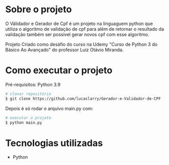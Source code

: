 # Sobre o projeto

O Válidador e Gerador de Cpf é um projeto na linguaguem python que utiliza o algoritmo de validação de cpf para além de retornar o resultado da validação também ser possivel gerar novos cpf com esse algoritmo. 

Projeto Criado como desáfio do curso na Udemy "Curso de Python 3 do Básico Ao Avançado" do professor Luiz Otávio Miranda.



# Como executar o projeto

Pré-requisitos: Python 3.9
```bash
# clonar repositório
$ git clone https://github.com/lucaslarry/Gerador-e-Validador-de-CPF
```
Depois é só rodar o arquivo main.py com:
```bash
# executar o projeto
$ python main.py
```
# Tecnologias utilizadas
- Python

